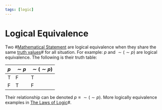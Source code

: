 ```yaml
---
tags: [logic]
---
```


# Logical Equivalence

Two #[Mathematical Statement](202204281244.md) are logical equivalence when they
share the same [truth values](202205061151.md)# for all situation. For example:
$p$ and $\sim (\sim p)$ are logical equivalence. The following is their truth
table:

$p$ | $\sim p$ | $\sim (\sim p)$
---|---|---
T | F | T
F | T | F

Their relationship can be denoted $p \equiv \sim (\sim p)$. More logically
equivalence examples in [The Laws of Logic](202205061240.md)#.
